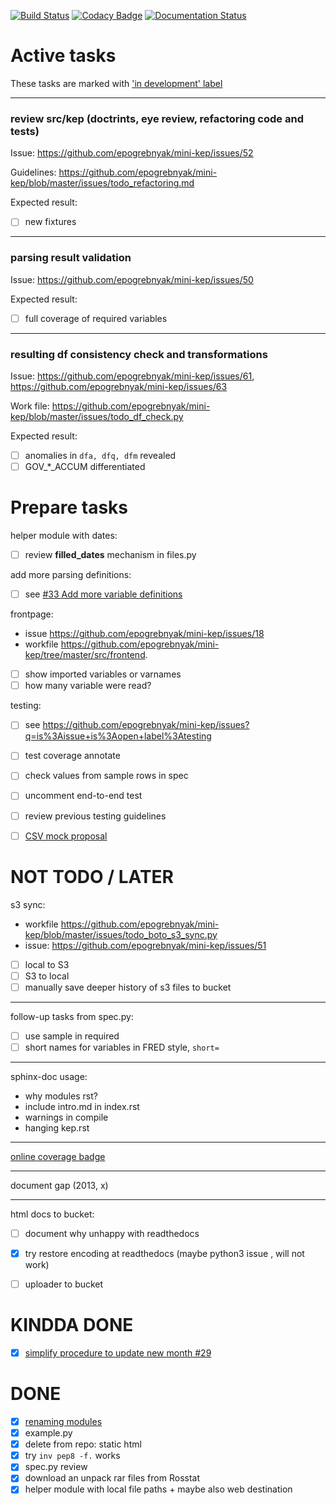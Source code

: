 [![Build Status](https://travis-ci.org/epogrebnyak/mini-kep.svg?branch=master)](https://travis-ci.org/epogrebnyak/mini-kep) 
[![Codacy Badge](https://api.codacy.com/project/badge/Grade/8a467743314641b4a22b66b327834367)](https://www.codacy.com/app/epogrebnyak/mini-kep?utm_source=github.com&amp;utm_medium=referral&amp;utm_content=epogrebnyak/mini-kep&amp;utm_campaign=Badge_Grade)
[![Documentation Status](https://readthedocs.org/projects/mini-kep-parcer-for-rosstat-kep-publication/badge/?version=latest)](http://mini-kep-parcer-for-rosstat-kep-publication.readthedocs.io/en/latest/?badge=latest)
           
  
Active tasks 
============

These tasks are marked with ['in development' label](https://github.com/epogrebnyak/mini-kep/labels/in%20development)

-----

### review src/kep (doctrints, eye review, refactoring code and tests)

Issue: <https://github.com/epogrebnyak/mini-kep/issues/52>

Guidelines: <https://github.com/epogrebnyak/mini-kep/blob/master/issues/todo_refactoring.md>

Expected result: 
- [ ] new fixtures

------

### parsing result validation 

Issue: <https://github.com/epogrebnyak/mini-kep/issues/50>

Expected result: 
  - [ ] full coverage of required variables

-------

### resulting df consistency check and transformations

Issue: <https://github.com/epogrebnyak/mini-kep/issues/61>, 
       <https://github.com/epogrebnyak/mini-kep/issues/63>

Work file: <https://github.com/epogrebnyak/mini-kep/blob/master/issues/todo_df_check.py>

Expected result:
  - [ ] anomalies in ```dfa, dfq, dfm``` revealed
  - [ ] GOV_*_ACCUM differentiated  
    
Prepare tasks
=============

helper module with  dates:
  - [ ] review **filled_dates** mechanism in files.py 

add more parsing definitions:
  - [ ] see [#33 Add more variable definitions ](https://github.com/epogrebnyak/mini-kep/issues/33) 	
  
frontpage:
   - issue <https://github.com/epogrebnyak/mini-kep/issues/18> 
   - workfile <https://github.com/epogrebnyak/mini-kep/tree/master/src/frontend>.
   - [ ] show imported variables or varnames
   - [ ] how many variable were read?
  
testing: 
  - [ ] see <https://github.com/epogrebnyak/mini-kep/issues?q=is%3Aissue+is%3Aopen+label%3Atesting>
  - [ ] test coverage annotate 
  - [ ] check values from sample rows in spec  
  - [ ] uncomment end-to-end test
  - [ ] review previous testing guidelines    
  - [ ] [CSV mock proposal](https://github.com/epogrebnyak/mini-kep/issues/9)
   
  
NOT TODO / LATER
=================

s3 sync:
  - workfile <https://github.com/epogrebnyak/mini-kep/blob/master/issues/todo_boto_s3_sync.py>
  - issue: <https://github.com/epogrebnyak/mini-kep/issues/51>
  - [ ] local to S3 
  - [ ] S3 to local 
  - [ ] manually save deeper history of s3 files to bucket

-----------

follow-up tasks from spec.py:
   - [ ] use sample in required
   - [ ] short names for variables in FRED style, ```short=```

---------------

sphinx-doc usage:
  - why modules rst?
  - include intro.md in index.rst
  - warnings in compile
  - hanging kep.rst
  
----------------  
  
[online coverage badge](https://github.com/epogrebnyak/mini-kep/issues/23)

----------------

document gap (2013, x)

----------------

html docs to bucket:
  - [ ] document why unhappy with readthedocs
  - [x] try restore encoding at readthedocs (maybe python3 issue , will not work)  
  - [ ] uploader to bucket


KINDDA DONE
===========

- [x] [simplify procedure to update new month #29](https://github.com/epogrebnyak/mini-kep/issues/29)

  
DONE
====
- [x] [renaming modules](https://github.com/epogrebnyak/mini-kep/issues/35)
- [x] example.py
- [x] delete from repo: static html
- [x] try ```inv pep8 -f.``` works
- [x] spec.py review
- [x] download an unpack rar files from Rosstat
- [x] helper module with local file paths + maybe also web destination 
